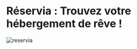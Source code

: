 # Réservia : Trouvez votre hébergement de rêve !

![reservia](https://user-images.githubusercontent.com/76693227/150074584-9060d44a-3c89-43ed-be47-c10927bbfae5.png)
